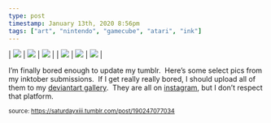 ```yaml
---
type: post
timestamp: January 13th, 2020 8:56pm
tags: ["art", "nintendo", "gamecube", "atari", "ink"]
---
```


 | <img src="https://saturdayxiii.github.io/media/190247077034_1.jpg"/> | <img src="https://saturdayxiii.github.io/media/190247077034_2.jpg"/> | <img src="https://saturdayxiii.github.io/media/190247077034_3.jpg"/> | 
 | <img src="https://saturdayxiii.github.io/media/190247077034_4.jpg"/> | <img src="https://saturdayxiii.github.io/media/190247077034_5.jpg"/> | <img src="https://saturdayxiii.github.io/media/190247077034_6.jpg"/> | 
        
I’m finally bored enough to update my tumblr.  Here’s some select 
pics from my inktober submissions.  If I get really really bored, I 
should upload all of them to my <a href="https://www.deviantart.com/saturdaythe13th" target="_blank">deviantart gallery</a>.  They are all on <a href="https://www.instagram.com/saturdayxiii/" target="_blank">instagram</a>, but I don’t respect that platform.<br/>
 
      
      
  
<small>source: https://saturdayxiii.tumblr.com/post/190247077034</small>